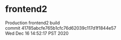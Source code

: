 # frontend2  
Production frontend2 build  
commit 41785abcfe765b1cfc76d62039c117d1f1844e57  
Wed Dec 16 14:52:17 PST 2020  
